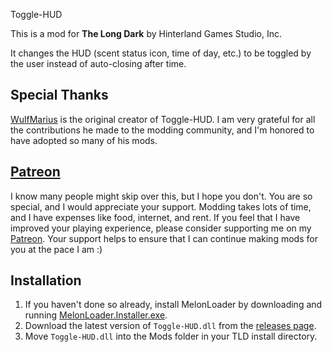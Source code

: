 Toggle-HUD

This is a mod for **The Long Dark** by Hinterland Games Studio, Inc.

It changes the HUD (scent status icon, time of day, etc.) to be toggled by the user instead of auto-closing after time.

## Special Thanks

[WulfMarius](https://github.com/WulfMarius) is the original creator of Toggle-HUD. I am very grateful for all the contributions he made to the modding community, and I'm honored to have adopted so many of his mods.

## [Patreon](https://www.patreon.com/ds5678)

I know many people might skip over this, but I hope you don't. You are so special, and I would appreciate your support. Modding takes lots of time, and I have expenses like food, internet, and rent. If you feel that I have improved your playing experience, please consider supporting me on my [Patreon](https://www.patreon.com/ds5678). Your support helps to ensure that I can continue making mods for you at the pace I am :)

## Installation

1. If you haven't done so already, install MelonLoader by downloading and running [MelonLoader.Installer.exe](https://github.com/HerpDerpinstine/MelonLoader/releases/latest/download/MelonLoader.Installer.exe).
2. Download the latest version of `Toggle-HUD.dll` from the [releases page](https://github.com/ds5678/Toggle-HUD/releases).
3. Move `Toggle-HUD.dll` into the Mods folder in your TLD install directory.